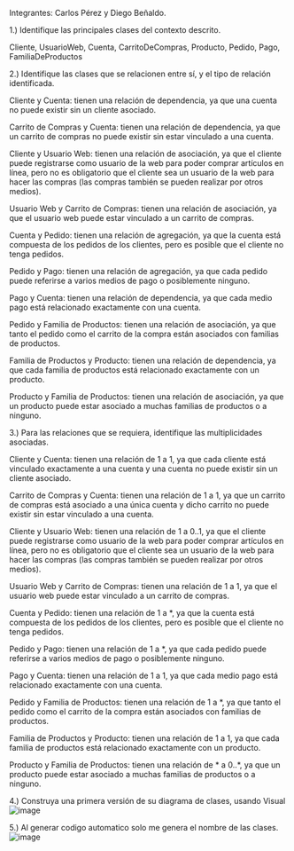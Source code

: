 Integrantes: Carlos Pérez y Diego Beñaldo.  

1.) Identifique las principales clases del contexto descrito.  

Cliente, UsuarioWeb, Cuenta, CarritoDeCompras, Producto, Pedido, Pago, FamiliaDeProductos	  

2.) Identifique las clases que se relacionen entre sí, y el tipo de relación identificada.   

Cliente y Cuenta: tienen una relación de dependencia, ya que una cuenta no puede existir sin un cliente asociado.  

Carrito de Compras y Cuenta: tienen una relación de dependencia, ya que un carrito de compras no puede existir sin estar vinculado a una cuenta.  

Cliente y Usuario Web: tienen una relación de asociación, ya que el cliente puede registrarse como usuario de la web para poder comprar artículos en línea, pero no es obligatorio que el cliente sea un usuario de la web para hacer las compras (las compras también se pueden realizar por otros medios).  

Usuario Web y Carrito de Compras: tienen una relación de asociación, ya que el usuario web puede estar vinculado a un carrito de compras.  

Cuenta y Pedido: tienen una relación de agregación, ya que la cuenta está compuesta de los pedidos de los clientes, pero es posible que el cliente no tenga pedidos.  

Pedido y Pago: tienen una relación de agregación, ya que cada pedido puede referirse a varios medios de pago o posiblemente ninguno.  

Pago y Cuenta: tienen una relación de dependencia, ya que cada medio pago está relacionado exactamente con una cuenta.  

Pedido y Familia de Productos: tienen una relación de asociación, ya que tanto el pedido como el carrito de la compra están asociados con familias de productos.  

Familia de Productos y Producto: tienen una relación de dependencia, ya que cada familia de productos está relacionado exactamente con un producto.  

Producto y Familia de Productos: tienen una relación de asociación, ya que un producto puede estar asociado a muchas familias de productos o a ninguno.  


3.) Para las relaciones que se requiera, identifique las multiplicidades asociadas.  

Cliente y Cuenta: tienen una relación de 1 a 1, ya que cada cliente está vinculado exactamente a una cuenta y una cuenta no puede existir sin un cliente asociado.  

Carrito de Compras y Cuenta: tienen una relación de 1 a 1, ya que un carrito de compras está asociado a una única cuenta y dicho carrito no puede existir sin estar vinculado a una cuenta.  

Cliente y Usuario Web: tienen una relación de 1 a 0..1, ya que el cliente puede registrarse como usuario de la web para poder comprar artículos en línea, pero no es obligatorio que el cliente sea un usuario de la web para hacer las compras (las compras también se pueden realizar por otros medios).  

Usuario Web y Carrito de Compras: tienen una relación de 1 a 1, ya que el usuario web puede estar vinculado a un carrito de compras.  

Cuenta y Pedido: tienen una relación de 1 a *, ya que la cuenta está compuesta de los pedidos de los clientes, pero es posible que el cliente no tenga pedidos.  

Pedido y Pago: tienen una relación de 1 a *, ya que cada pedido puede referirse a varios medios de pago o posiblemente ninguno.  

Pago y Cuenta: tienen una relación de 1 a 1, ya que cada medio pago está relacionado exactamente con una cuenta.  

Pedido y Familia de Productos: tienen una relación de 1 a *, ya que tanto el pedido como el carrito de la compra están asociados con familias de productos.  

Familia de Productos y Producto: tienen una relación de 1 a 1, ya que cada familia de productos está relacionado exactamente con un producto.  

Producto y Familia de Productos: tienen una relación de * a 0..*, ya que un producto puede estar asociado a muchas familias de productos o a ninguno.    


4.) Construya una primera versión de su diagrama de clases, usando Visual  
![image](https://github.com/carljav4/Tienda-online-e-shop/assets/163133151/840b76eb-f971-4a1c-9b19-c0684d23f58b)


5.) Al generar codigo automatico solo me genera el nombre de las clases.  
![image](https://github.com/carljav4/Tienda-online-e-shop/assets/163133151/95d4311c-41c3-4e9a-897d-76cb07e51033)

